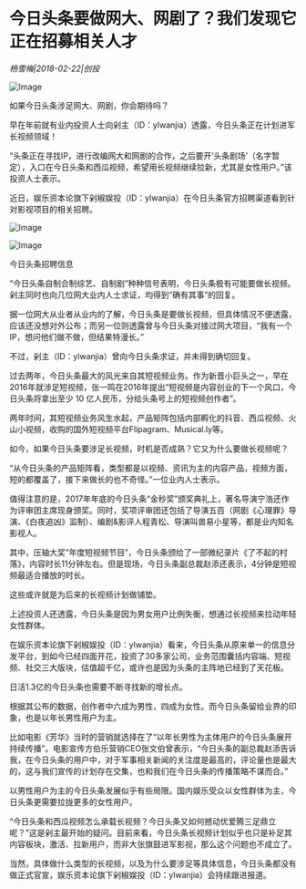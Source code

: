 # 今日头条要做网大、网剧了？我们发现它正在招募相关人才

*杨雪梅|2018-02-22|创投*

![Image](http://p2.pstatp.com/large/66ab0002847bbc5a372e)

如果今日头条涉足网大、网剧，你会期待吗？

早在年前就有业内投资人士向剁主（ID：ylwanjia）透露，今日头条正在计划进军长视频领域！

“头条正在寻找IP，进行改编网大和网剧的合作，之后要开‘头条剧场’（名字暂定），入口在今日头条和西瓜视频，希望用长视频继续拉新，尤其是女性用户。”该投资人士表示。

近日，娱乐资本论旗下剁椒娱投（ID：ylwanjia）在今日头条官方招聘渠道看到针对影视项目的相关招聘。

![Image](http://p2.pstatp.com/large/66ad0000b335dcc3a0de)

![Image](http://p2.pstatp.com/large/66a800031ef2dfb74b69)

今日头条招聘信息

“今日头条自制合制综艺、自制剧”种种信号表明，今日头条极有可能要做长视频。剁主同时也向几位网大业内人士求证，均得到“确有其事”的回复。

据一位网大从业者从业内的了解，今日头条是要做长视频，但具体情况不便透露，应该还没想对外公布；而另一位则透露曾与今日头条对接过网大项目，“我有一个IP，想问他们做不做，但结果特漫长。”

不过，剁主（ID：ylwanjia）曾向今日头条求证，并未得到确切回复。

过去两年，今日头条最大的风光来自其短视频业务。作为新晋小巨头之一，早在2016年就涉足短视频，张一鸣在2016年提出“短视频是内容创业的下一个风口，今日头条将拿出至少 10 亿人民币，分给头条号上的短视频创作者”。

两年时间，其短视频业务风生水起，产品矩阵包括内部孵化的抖音、西瓜视频、火山小视频，收购的国外短视频平台Flipagram、Musical.ly等。

如今，如果今日头条要涉足长视频，时机是否成熟？它又为什么要做长视频呢？

“从今日头条的产品矩阵看，类型都是以视频、资讯为主的内容产品，视频方面，短的都覆盖了，接下来做长的也不奇怪。”一位业内人士表示。

值得注意的是，2017年年底的今日头条“金秒奖”颁奖典礼上，著名导演宁浩还作为评审团主席现身颁奖。同时，奖项评审团还包括了导演五百（网剧《心理罪》导演、《白夜追凶》监制）、编剧&影评人程青松、导演叫兽易小星等，都是业内知名影视人。

其中，压轴大奖“年度短视频节目”，今日头条颁给了一部微纪录片《了不起的村落》，内容时长11分钟左右。但是现场，今日头条副总裁赵添还表示，4分钟是短视频最适合播放的时长。

这些或许就是为后来的长视频计划做铺垫。

上述投资人还透露，今日头条是因为男女用户比例失衡，想通过长视频来拉动年轻女性群体。

在娱乐资本论旗下剁椒娱投（ID：ylwanjia）看来，今日头条从原来单一的信息分发平台，到如今已经四面开花，投资了30多家公司，业务范围囊括内容端、短视频、社交三大版块，估值超千亿，或许也是因为头条的主阵地已经到了天花板。

日活1.3亿的今日头条也需要不断寻找新的增长点。

根据其公布的数据，创作者中六成为男性，四成为女性。而今日头条留给业界的印象，也是以年长男性用户为主。

比如电影《芳华》当时的营销就选择在了“以年长男性为主体用户的今日头条展开持续传播”。电影宣传方伯乐营销CEO张文伯曾表示，“今日头条的副总裁赵添告诉我，在今日头条的用户中，对于军事相关新闻的关注度是最高的，评论量也是最大的，这与我们宣传的计划存在交集，也和我们在今日头条的传播策略不谋而合。”

以男性用户为主的今日头条发展似乎有些局限。国内娱乐受众以女性群体为主，今日头条更需要拉拢更多的女性用户。

“今日头条和西瓜视频怎么承载长视频？今日头条又如何撼动优爱腾三足鼎立呢？”这是剁主最开始的疑问。目前来看，今日头条长视频计划似乎也只是补足其内容板块，激活、拉新用户，而非大张旗鼓进军影视，那么这个问题也不成立了。

当然，具体做什么类型的长视频，以及为什么要涉足等具体信息，今日头条都没有做正式官宣，娱乐资本论旗下剁椒娱投（ID：ylwanjia）会持续跟进报道。

